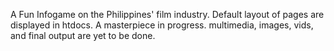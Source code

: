 A Fun Infogame on the Philippines' film industry. Default layout of pages are displayed in htdocs. A masterpiece in progress. multimedia, images, vids, and final output are yet to be done.
